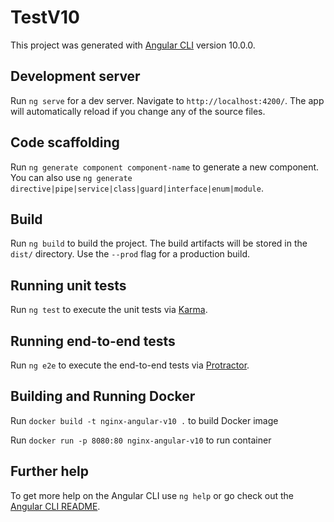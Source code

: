# TestV10

This project was generated with [Angular CLI](https://github.com/angular/angular-cli) version 10.0.0.

## Development server

Run `ng serve` for a dev server. Navigate to `http://localhost:4200/`. The app will automatically reload if you change any of the source files.

## Code scaffolding

Run `ng generate component component-name` to generate a new component. You can also use `ng generate directive|pipe|service|class|guard|interface|enum|module`.

## Build

Run `ng build` to build the project. The build artifacts will be stored in the `dist/` directory. Use the `--prod` flag for a production build.

## Running unit tests

Run `ng test` to execute the unit tests via [Karma](https://karma-runner.github.io).

## Running end-to-end tests

Run `ng e2e` to execute the end-to-end tests via [Protractor](http://www.protractortest.org/).

## Building and Running Docker
 Run `docker build -t nginx-angular-v10 .` to build Docker image 

 Run `docker run -p 8080:80 nginx-angular-v10` to run container

## Further help

To get more help on the Angular CLI use `ng help` or go check out the [Angular CLI README](https://github.com/angular/angular-cli/blob/master/README.md).

